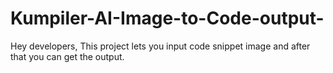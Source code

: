 # Kumpiler-AI-Image-to-Code-output-
Hey developers, This project lets you input code snippet image and after that you can get the output.
